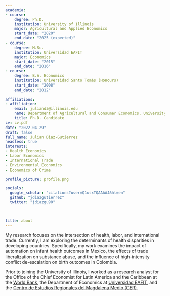 ```yaml
---
academia:
- course:
    degree: Ph.D.
    institution: University of Illinois
    major: Agricultural and Applied Economics
    start_date: "2020"
    end_date: "2025 (expected)"
- course:
    degree: M.Sc.
    institution: Universidad EAFIT
    major: Economics
    start_date: "2015"
    end_date: "2016"
- course:
    degree: B.A. Economics
    institution: Universidad Santo Tomás (Honours)
    start_date: "2008"
    end_date: "2012"
    
affiliations:
- affiliation:
    email: juliand3@illinois.edu
    name: Department of Agricultural and Consumer Economics, University of Illinois
    title: Ph.D. Candidate
cv: cv.pdf
date: "2022-04-29"
draft: false
full_name: Julian Diaz-Gutierrez
headless: true
interests:
- Health Economics
- Labor Economics
- International Trade
- Environmental Economics
- Economics of Crime

profile_picture: profile.png

socials:
  google_scholar: "citations?user=Q1usxTQAAAAJ&hl=en"
  github: "jdiazgutierrez" 
  twitter: "jdiazgu90"
  


title: about
---
```


My research focuses on the intersection of health, labor, and international trade. Currently, I am exploring the determinants of health disparities in developing countries. Specifically, my work examines the impact of automation on infant health outcomes in Mexico, the effects of trade liberalization on substance abuse, and the influence of high-intensity conflict de-escalation on birth outcomes in Colombia.

Prior to joining the University of Illinois, I worked as a research analyst for the Office of the Chief Economist for Latin America and the Caribbean at the [World Bank](https://www.worldbank.org/en/region/lac/brief/lac-chief-economist), the Department of Economics at [Universidad EAFIT](https://www.eafit.edu.co/economiayfinanzas), and the [Centro de Estudios Regionales del Magdalena Medio (CER)](https://cer.org.co/).

